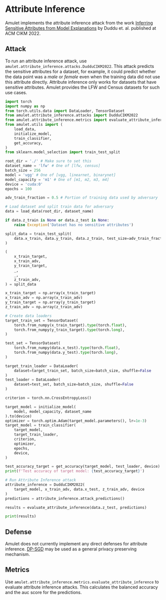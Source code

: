 # Attribute Inference
Amulet implements the attribute inference attack from the work [Inferring Sensitive Attributes from Model Explanations](https://github.com/vasishtduddu/AttInfExplanations) by Duddu et. al. published at ACM CIKM 2022.

## Attack
To run an attribute inference attack, use `amulet.attribute_inference.attacks.DudduCIKM2022`.
This attack predicts the sensitive attributes for a dataset, for example, it could predict whether the data point was a *male* or *female* even when the training data did not use this attribute directly.
Attribute inference only works for datasets that have sensitive attributes.
Amulet provides the LFW and Census datasets for such use cases.

```python
import torch
import numpy as np
from torch.utils.data import DataLoader, TensorDataset
from amulet.attribute_inference.attacks import DudduCIKM2022
from amulet.attribute_inference.metrics import evaluate_attribute_inference
from amulet.utils import (
    load_data,
    initialize_model,
    train_classifier,
    get_accuracy,
)
from sklearn.model_selection import train_test_split

root_dir = './' # Make sure to set this
dataset_name = 'lfw' # One of [lfw, census]
batch_size = 256
model = 'vgg' # One of [vgg, linearnet, binarynet]
model_capacity = 'm1' # One of [m1, m2, m3, m4]
device = 'cuda:0'
epochs = 100

adv_train_fraction = 0.5 # Portion of training data used by adversary

# Load dataset and split train data for adversary
data = load_data(root_dir, dataset_name)

if data.z_train is None or data.z_test is None:
    raise Exception('Dataset has no sensitive attributes')

split_data = train_test_split(
    data.x_train, data.y_train, data.z_train, test_size=adv_train_fraction
)

(
    x_train_target,
    x_train_adv,
    y_train_target,
    _,
    _,
    z_train_adv,
) = split_data

x_train_target = np.array(x_train_target)
x_train_adv = np.array(x_train_adv)
y_train_target = np.array(y_train_target)
z_train_adv = np.array(z_train_adv)

# Create data loaders
target_train_set = TensorDataset(
    torch.from_numpy(x_train_target).type(torch.float),
    torch.from_numpy(y_train_target).type(torch.long),
)

test_set = TensorDataset(
    torch.from_numpy(data.x_test).type(torch.float),
    torch.from_numpy(data.y_test).type(torch.long),
)

target_train_loader = DataLoader(
    dataset=target_train_set, batch_size=batch_size, shuffle=False
)
test_loader = DataLoader(
    dataset=test_set, batch_size=batch_size, shuffle=False
)

criterion = torch.nn.CrossEntropyLoss()

target_model = initialize_model(
    model, model_capacity, dataset_name
).to(device)
optimizer = torch.optim.Adam(target_model.parameters(), lr=1e-3)
target_model = train_classifier(
    target_model,
    target_train_loader,
    criterion,
    optimizer,
    epochs,
    device,
)

test_accuracy_target = get_accuracy(target_model, test_loader, device)
print(f'Test accuracy of target model: {test_accuracy_target}')

# Run Attribute Inference attack
attribute_inference = DudduCIKM2022(
    target_model, x_train_adv, data.x_test, z_train_adv, device
)
predictions = attribute_inference.attack_predictions()

results = evaluate_attribute_inference(data.z_test, predictions)

print(results)
```

## Defense
Amulet does not currently implement any direct defenses for attribute inference.
[DP-SGD](https://github.com/ssg-research/amulet/blob/main/docs/module_guide/5_MEMBERSHIP_INFERENCE.md#defense) may be used as a general privacy preserving mechanism.

## Metrics
Use `amulet.attribute_inference.metrics.evaluate_attribute_inference` to evaluate attribute inference attacks.
This calculates the balanced accuracy and the auc score for the predictions.
